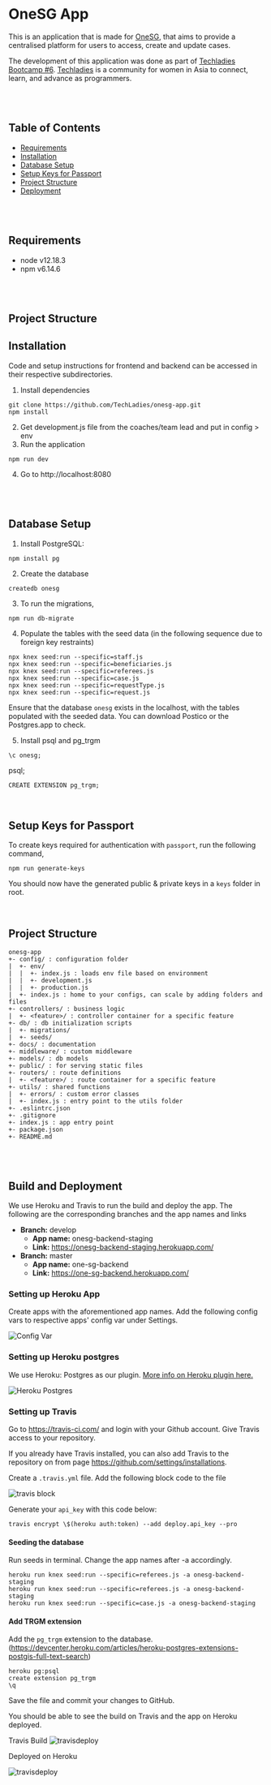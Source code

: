 # OneSG App
This is an application that is made for [OneSG](http://onesingapore.org/), that aims to provide a centralised platform for users to access, create and update cases.

The development of this application was done as part of [Techladies Bootcamp #6](https://github.com/TechLadies/bootcamp6-info). [Techladies](http://www.techladies.co/) is a community for women in Asia to connect, learn, and advance as programmers.

<br/>
<br/>

## Table of Contents
- [Requirements](#requirements)
- [Installation](#installation)
- [Database Setup](#database-setup)
- [Setup Keys for Passport](#setup-keys-for-passport)
- [Project Structure](#project-structure)
- [Deployment](#deployment)
<br/>
<br/>

## Requirements
- node v12.18.3
- npm v6.14.6
<br/>
<br/>

## Project Structure

## Installation
Code and setup instructions for frontend and backend can be accessed in their respective subdirectories.
1. Install dependencies
```
git clone https://github.com/TechLadies/onesg-app.git
npm install
```
2. Get development.js file from the coaches/team lead and put in config > env
3. Run the application
```
npm run dev
```
4. Go to http://localhost:8080

<br/>
<br/>

## Database Setup

1. Install PostgreSQL:
```
npm install pg
```

2. Create the database
```
createdb onesg
```

3. To run the migrations,
```
npm run db-migrate
```

4. Populate the tables with the seed data (in the following sequence due to foreign key restraints)
```
npx knex seed:run --specific=staff.js
npx knex seed:run --specific=beneficiaries.js
npx knex seed:run --specific=referees.js
npx knex seed:run --specific=case.js
npx knex seed:run --specific=requestType.js
npx knex seed:run --specific=request.js
```

Ensure that the database  `onesg` exists in the localhost, with the tables populated with the seeded data. You can download Postico or the Postgres.app to check.

5. Install psql and pg_trgm
```
\c onesg;
```
psql;
```
CREATE EXTENSION pg_trgm;
```




<br/>

## Setup Keys for Passport

To create keys required for authentication with `passport`, run the following command,

```
npm run generate-keys
```

You should now have the generated public & private keys in a `keys` folder in root.

<br/>




## Project Structure
```
onesg-app
+- config/ : configuration folder
|  +- env/
|  |  +- index.js : loads env file based on environment
|  |  +- development.js
|  |  +- production.js
|  +- index.js : home to your configs, can scale by adding folders and files
+- controllers/ : business logic
|  +- <feature>/ : controller container for a specific feature
+- db/ : db initialization scripts
|  +- migrations/
|  +- seeds/
+- docs/ : documentation
+- middleware/ : custom middleware
+- models/ : db models
+- public/ : for serving static files
+- routers/ : route definitions
|  +- <feature>/ : route container for a specific feature
+- utils/ : shared functions
|  +- errors/ : custom error classes
|  +- index.js : entry point to the utils folder
+- .eslintrc.json
+- .gitignore
+- index.js : app entry point
+- package.json
+- README.md
```
<br/>
<br/>

## Build and Deployment

We use Heroku and Travis to run the build and deploy the app. The following are the corresponding branches and the app names and links

- **Branch:** develop
    - **App name:** onesg-backend-staging 
    - **Link:** https://onesg-backend-staging.herokuapp.com/
- **Branch:** master
    - **App name:** one-sg-backend
    - **Link:** https://one-sg-backend.herokuapp.com/



### Setting up Heroku App
Create apps with the aforementioned app names. 
Add the following config vars to respective apps' config var under Settings.

![Config Var](./images/configvar.png)

### Setting up Heroku postgres

We use Heroku: Postgres as our plugin. [More info on Heroku plugin here.](https://elements.heroku.com/addons/heroku-postgresql)

![Heroku Postgres](./images/heroku_postgres.png)

### Setting up Travis

Go to https://travis-ci.com/ and login with your Github account. Give Travis access to your repository.

If you already have Travis installed, you can also add Travis to the repository on from page https://github.com/settings/installations.

Create a `.travis.yml` file. Add the following block code to the file

![travis block](./images/travisyml.png)

Generate your `api_key` with this code below: 
```
travis encrypt \$(heroku auth:token) --add deploy.api_key --pro
```


#### **Seeding the database**

Run seeds in terminal. Change the app names after -a accordingly.

```
heroku run knex seed:run --specific=referees.js -a onesg-backend-staging
heroku run knex seed:run --specific=referees.js -a onesg-backend-staging
heroku run knex seed:run --specific=case.js -a onesg-backend-staging

```

#### **Add TRGM extension**

Add the `pg_trgm` extension to the database.
(https://devcenter.heroku.com/articles/heroku-postgres-extensions-postgis-full-text-search)

```
heroku pg:psql
create extension pg_trgm
\q
```
Save the file and commit your changes to GitHub.

You should be able to see the build on Travis and the app on Heroku deployed. 

Travis Build
![travisdeploy](./images/travisbuild.png)

Deployed on Heroku

![travisdeploy](./images/herokudeployed.png)
